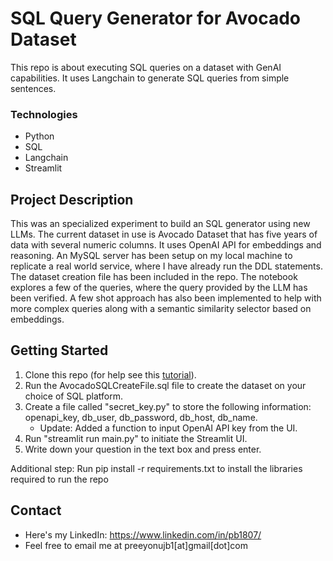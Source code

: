 # SQL Query Generator for Avocado Dataset

This repo is about executing SQL queries on a dataset with GenAI capabilities. It uses Langchain to generate SQL queries from simple sentences.

### Technologies
* Python
* SQL
* Langchain
* Streamlit

## Project Description
This was an specialized experiment to build an SQL generator using new LLMs. The current dataset in use is Avocado Dataset that has five years of data with several numeric columns. It uses OpenAI API for embeddings and reasoning. An MySQL server has been setup on my local machine to replicate a real world service, where I have already run the DDL statements. The dataset creation file has been included in the repo. The notebook explores a few of the queries, where the query provided by the LLM has been verified. A few shot approach has also been implemented to help with more complex queries along with a semantic similarity selector based on embeddings.

## Getting Started

1. Clone this repo (for help see this [tutorial](https://help.github.com/articles/cloning-a-repository/)).
2. Run the AvocadoSQLCreateFile.sql file to create the dataset on your choice of SQL platform.
3. Create a file called "secret_key.py" to store the following information: openapi_key, db_user, db_password, db_host, db_name.
   - Update: Added a function to input OpenAI API key from the UI.
5. Run "streamlit run main.py" to initiate the Streamlit UI.
6. Write down your question in the text box and press enter.

Additional step: Run pip install -r requirements.txt to install the libraries required to run the repo

## Contact
* Here's my LinkedIn: https://www.linkedin.com/in/pb1807/
* Feel free to email me at preeyonujb1[at]gmail[dot]com
